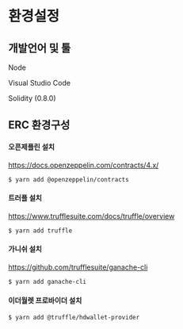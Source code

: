 # 환경설정

## 개발언어 및 툴

Node

Visual Studio Code

Solidity (0.8.0)

## ERC 환경구성

#### 오픈제플린 설치
https://docs.openzeppelin.com/contracts/4.x/
```
$ yarn add @openzeppelin/contracts
```

#### 트러플 설치
https://www.trufflesuite.com/docs/truffle/overview
```
$ yarn add truffle
```

#### 가니쉬 설치
https://github.com/trufflesuite/ganache-cli
```
$ yarn add ganache-cli
```

#### 이더월렛 프로바이더 설치
```
$ yarn add @truffle/hdwallet-provider
```
